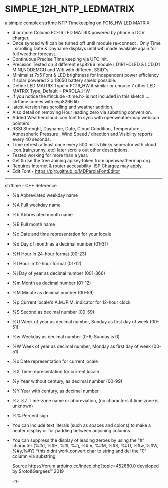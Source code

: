   # SIMPLE_12H_NTP_LEDMATRIX
  a simple complex strftme NTP Timekeeping on FC16_HW LED MATRIX

- 4 or more Column FC-16 LED MATRIX powered by phone 5 DCV charger.
- Once synced wifi can be turned off until module re-connect . Only Time , scrolling Date & Dayname displays until wifi made available again for full weather forecast.
- Continuous Precise Time keeping via UTC init.
- Precision Tested on 3 different esp8266 module ( D1R1+OLED & LCD,D1 MINI,NODEMCU and Wifi with different SSID"s.
- Minimalist 7x5 Font & LED brightness for Independent power efficiency if solar powered 2 x 18650 battery shield possible.
- Define LED MATRIX Type =  FC16_HW if similar or choose 7 other LED MATRIX Type, Default = PAROLA_HW
- If you notice the #include <time.h> is not included in this sketch..... strftime comes with esp8266 lib
- latest version has scrolling and weather addition.
- Also detail on removing Hour leading zero via substring conversion.
- Added Weather cloud icon font to sync with openweathermap webicon pointers.
- RSSI Strenght, Dayname, Date, Cloud Condition, Temperature , Atmospheric Pressure , Wind Speed / direction and Visibility reports every 40 seconds.
- Time refresh atleast once every 500 millis blinky seperator with cloud icon.(rain,sunny..etc) later scrolls out other descriptions.
- Tested working for more than a year.
- Get & use the free Joining apikey token from openweathermap.org.
- Requires Internet & router accesability .ISP Chargez may apply.
- Edit Font - https://pjrp.github.io/MDParolaFontEditor

---------------------------------------------------------------------------------------------------------------
   strftime - C++ Reference

 - %a Abbreviated weekday name
 - %A Full weekday name
 - %b Abbreviated month name
 - %B Full month name
 - %c Date and time representation for your locale
 - %d Day of month as a decimal number (01-31)
 - %H Hour in 24-hour format (00-23)
 - %I Hour in 12-hour format (01-12)
 - %j Day of year as decimal number (001-366)
 - %m Month as decimal number (01-12)
 - %M Minute as decimal number (00-59)
 - %p Current locale's A.M./P.M. indicator for 12-hour clock
 - %S Second as decimal number (00-59)
 - %U Week of year as decimal number,  Sunday as first day of week (00-51)
 - %w Weekday as decimal number (0-6; Sunday is 0)
 - %W Week of year as decimal number, Monday as first day of week (00-51)
 - %x Date representation for current locale
 - %X Time representation for current locale
 - %y Year without century, as decimal number (00-99)
 - %Y Year with century, as decimal number
 - %z %Z Time-zone name or abbreviation, (no characters if time zone is unknown)
 - %% Percent sign
 - You can include text literals (such as spaces and colons) to make a neater display or for padding between adjoining columns.
 - You can suppress the display of leading zeroes  by using the "#" character  (%#d, %#H, %#I, %#j, %#m, %#M, %#S, %#U, %#w, %#W, %#y,%#Y) *this didnt work,convert char to      string and del the "0" column via substring.

   Source https://forum.arduino.cc/index.php?topic=452680.0 developed by Sroto&Gargees™ 2019 
   
   -n-
